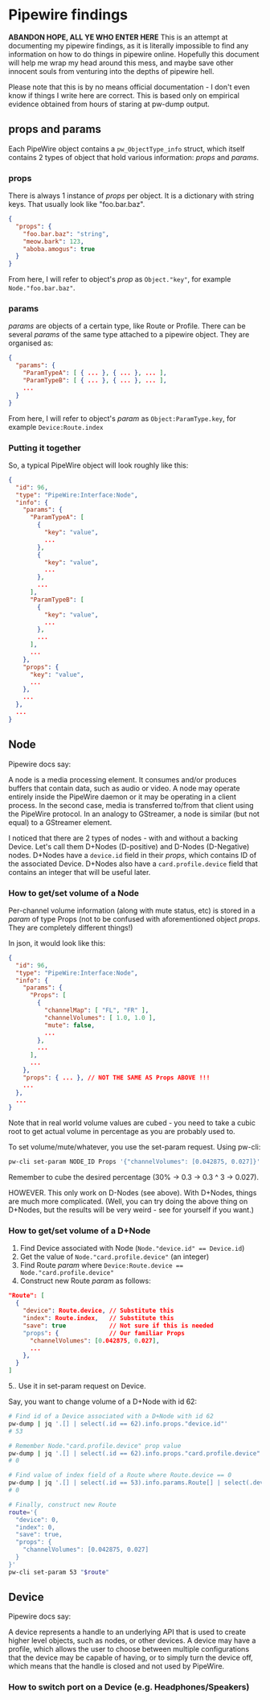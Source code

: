 # Pipewire findings
**ABANDON HOPE, ALL YE WHO ENTER HERE**
This is an attempt at documenting my pipewire findings, as it is literally
impossible to find any information on how to do things in pipewire online.
Hopefully this document will help me wrap my head around this mess, and maybe
save other innocent souls from venturing into the depths of pipewire hell.

Please note that this is by no means official documentation - I don't even know
if things I write here are correct. This is based only on empirical evidence
obtained from hours of staring at pw-dump output.


## props and params
Each PipeWire object contains a `pw_ObjectType_info` struct, which itself
contains 2 types of object that hold various information: _props_ and _params_.

### props
There is always 1 instance of _props_ per object. It is a dictionary with
string keys. That usually look like "foo.bar.baz".
```json
{
  "props": {
    "foo.bar.baz": "string",
    "meow.bark": 123,
    "aboba.amogus": true
  }
}
```
From here, I will refer to object's _prop_ as `Object."key"`, for example
`Node."foo.bar.baz"`.


### params
_params_ are objects of a certain type, like Route or Profile. There can be
several _params_ of the same type attached to a pipewire object. They are
organised as:
```json
{
  "params": {
    "ParamTypeA": [ { ... }, { ... }, ... ],
    "ParamTypeB": [ { ... }, { ... }, ... ],
    ...
  }
}
```
From here, I will refer to object's _param_ as `Object:ParamType.key`,
for example `Device:Route.index`

### Putting it together
So, a typical PipeWire object will look roughly like this:
```json
{
  "id": 96,
  "type": "PipeWire:Interface:Node",
  "info": {
    "params": {
      "ParamTypeA": [
        {
          "key": "value",
          ...
        },
        {
          "key": "value",
          ...
        },
        ...
      ],
      "ParamTypeB": [
        {
          "key": "value",
          ...
        },
        ...
      ],
      ...
    },
    "props": {
      "key": "value",
      ...
    },
    ...
  },
  ...
}
```


## Node
Pipewire docs say:

A node is a media processing element. It consumes and/or produces buffers that
contain data, such as audio or video.
A node may operate entirely inside the PipeWire daemon or it may be operating
in a client process. In the second case, media is transferred to/from that
client using the PipeWire protocol.
In an analogy to GStreamer, a node is similar (but not equal) to a GStreamer
element.

I noticed that there are 2 types of nodes - with and without a backing Device.
Let's call them D+Nodes (D-positive) and D-Nodes (D-Negative) nodes.
D+Nodes have a `device.id` field in their _props_, which contains ID of the
associated Device. D+Nodes also have a `card.profile.device` field
that contains an integer that will be useful later.

### How to get/set volume of a Node
Per-channel volume information (along with mute status, etc) is stored in a
_param_ of type Props (not to be confused with aforementioned object _props_.
They are completely different things!)

In json, it would look like this:
```json
{
  "id": 96,
  "type": "PipeWire:Interface:Node",
  "info": {
    "params": {
      "Props": [
        {
          "channelMap": [ "FL", "FR" ],
          "channelVolumes": [ 1.0, 1.0 ],
          "mute": false,
          ...
        },
        ...
      ],
      ...
    },
    "props": { ... }, // NOT THE SAME AS Props ABOVE !!!
    ...
  },
  ...
}
```
Note that in real world volume values are cubed - you need to take a cubic root
to get actual volume in percentage as you are probably used to.

To set volume/mute/whatever, you use the set-param request. Using pw-cli:
```sh
pw-cli set-param NODE_ID Props '{"channelVolumes": [0.042875, 0.027]}'
```
Remember to cube the desired percentage (30% -> 0.3 -> 0.3 ^ 3 -> 0.027).

HOWEVER. This only work on D-Nodes (see above). With D+Nodes, things are much
more complicated. (Well, you can try doing the above thing on D+Nodes, but
the results will be very weird - see for yourself if you want.)

### How to get/set volume of a D+Node
1. Find Device associated with Node (`Node."device.id" == Device.id`)
2. Get the value of `Node."card.profile.device"` (an integer)
3. Find Route _param_ where `Device:Route.device == Node."card.profile.device"`
4. Construct new Route _param_ as follows:
```json
"Route": [
  {
    "device": Route.device, // Substitute this
    "index": Route.index,   // Substitute this
    "save": true            // Not sure if this is needed
    "props": {              // Our familiar Props
      "channelVolumes": [0.042875, 0.027],
      ...
    },
  }
]
```
5.. Use it in set-param request on Device.

Say, you want to change volume of a D+Node with id 62:
```sh
# Find id of a Device associated with a D+Node with id 62
pw-dump | jq '.[] | select(.id == 62).info.props."device.id"'
# 53

# Remember Node."card.profile.device" prop value
pw-dump | jq '.[] | select(.id == 62).info.props."card.profile.device"'
# 0

# Find value of index field of a Route where Route.device == 0
pw-dump | jq '.[] | select(.id == 53).info.params.Route[] | select(.device == 0).index'
# 0

# Finally, construct new Route
route='{
  "device": 0,
  "index": 0,
  "save": true,
  "props": {
    "channelVolumes": [0.042875, 0.027]
  }
}'
pw-cli set-param 53 "$route"
```

## Device
Pipewire docs say:

A device represents a handle to an underlying API that is used to create higher
level objects, such as nodes, or other devices.
A device may have a profile, which allows the user to choose between multiple
configurations that the device may be capable of having, or to simply turn the
device off, which means that the handle is closed and not used by PipeWire.

### How to switch port on a Device (e.g. Headphones/Speakers)



